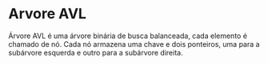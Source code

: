 # Arvore AVL
 Árvore AVL é uma árvore binária de busca balanceada, cada elemento é chamado de nó. Cada nó armazena uma chave e dois ponteiros, uma para a subárvore esquerda e outro para a subárvore direita. 
